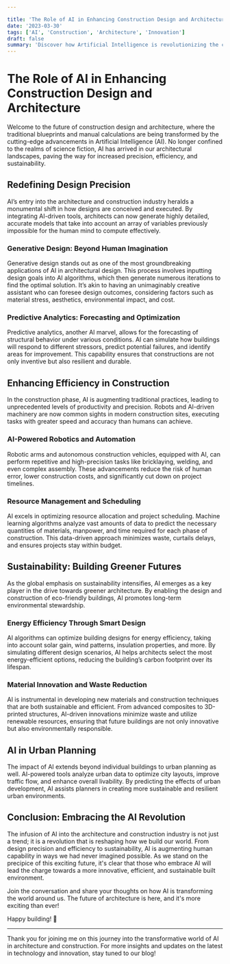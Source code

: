 ```yaml
---

title: 'The Role of AI in Enhancing Construction Design and Architecture'
date: '2023-03-30'
tags: ['AI', 'Construction', 'Architecture', 'Innovation']
draft: false
summary: 'Discover how Artificial Intelligence is revolutionizing the construction and architecture industry, enhancing design precision, efficiency, and sustainability.'
---
```


# The Role of AI in Enhancing Construction Design and Architecture

Welcome to the future of construction design and architecture, where the traditional blueprints and manual calculations are being transformed by the cutting-edge advancements in Artificial Intelligence (AI). No longer confined to the realms of science fiction, AI has arrived in our architectural landscapes, paving the way for increased precision, efficiency, and sustainability.

## **Redefining Design Precision**

AI’s entry into the architecture and construction industry heralds a monumental shift in how designs are conceived and executed. By integrating AI-driven tools, architects can now generate highly detailed, accurate models that take into account an array of variables previously impossible for the human mind to compute effectively.

### **Generative Design: Beyond Human Imagination**

Generative design stands out as one of the most groundbreaking applications of AI in architectural design. This process involves inputting design goals into AI algorithms, which then generate numerous iterations to find the optimal solution. It’s akin to having an unimaginably creative assistant who can foresee design outcomes, considering factors such as material stress, aesthetics, environmental impact, and cost.

### **Predictive Analytics: Forecasting and Optimization**

Predictive analytics, another AI marvel, allows for the forecasting of structural behavior under various conditions. AI can simulate how buildings will respond to different stressors, predict potential failures, and identify areas for improvement. This capability ensures that constructions are not only inventive but also resilient and durable.

## **Enhancing Efficiency in Construction**

In the construction phase, AI is augmenting traditional practices, leading to unprecedented levels of productivity and precision. Robots and AI-driven machinery are now common sights in modern construction sites, executing tasks with greater speed and accuracy than humans can achieve.

### **AI-Powered Robotics and Automation**

Robotic arms and autonomous construction vehicles, equipped with AI, can perform repetitive and high-precision tasks like bricklaying, welding, and even complex assembly. These advancements reduce the risk of human error, lower construction costs, and significantly cut down on project timelines.

### **Resource Management and Scheduling**

AI excels in optimizing resource allocation and project scheduling. Machine learning algorithms analyze vast amounts of data to predict the necessary quantities of materials, manpower, and time required for each phase of construction. This data-driven approach minimizes waste, curtails delays, and ensures projects stay within budget.

## **Sustainability: Building Greener Futures**

As the global emphasis on sustainability intensifies, AI emerges as a key player in the drive towards greener architecture. By enabling the design and construction of eco-friendly buildings, AI promotes long-term environmental stewardship.

### **Energy Efficiency Through Smart Design**

AI algorithms can optimize building designs for energy efficiency, taking into account solar gain, wind patterns, insulation properties, and more. By simulating different design scenarios, AI helps architects select the most energy-efficient options, reducing the building’s carbon footprint over its lifespan.

### **Material Innovation and Waste Reduction**

AI is instrumental in developing new materials and construction techniques that are both sustainable and efficient. From advanced composites to 3D-printed structures, AI-driven innovations minimize waste and utilize renewable resources, ensuring that future buildings are not only innovative but also environmentally responsible.

## **AI in Urban Planning**

The impact of AI extends beyond individual buildings to urban planning as well. AI-powered tools analyze urban data to optimize city layouts, improve traffic flow, and enhance overall livability. By predicting the effects of urban development, AI assists planners in creating more sustainable and resilient urban environments.

## **Conclusion: Embracing the AI Revolution**

The infusion of AI into the architecture and construction industry is not just a trend; it is a revolution that is reshaping how we build our world. From design precision and efficiency to sustainability, AI is augmenting human capability in ways we had never imagined possible. As we stand on the precipice of this exciting future, it's clear that those who embrace AI will lead the charge towards a more innovative, efficient, and sustainable built environment.

Join the conversation and share your thoughts on how AI is transforming the world around us. The future of architecture is here, and it's more exciting than ever!

Happy building! 🚀

---

Thank you for joining me on this journey into the transformative world of AI in architecture and construction. For more insights and updates on the latest in technology and innovation, stay tuned to our blog!